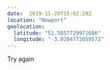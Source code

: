 ```yaml
---
date:  2019-11-20T15:02:29Z
location: "Newport"
geolocation: 
  latitude: "51.5857729971686"
  longitude: "-3.0204772059572"
---
```

Try again

